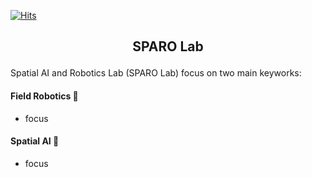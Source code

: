 [![Hits](https://hits.seeyoufarm.com/api/count/incr/badge.svg?url=https%3A%2F%2Fgithub.com%2Fsparolab&count_bg=%2379C83D&title_bg=%23555555&icon=&icon_color=%23E7E7E7&title=hits&edge_flat=false)](https://hits.seeyoufarm.com)

<h2 align="center"> <p> SPARO Lab </p></h2>

Spatial AI and Robotics Lab (SPARO Lab) focus on two main keyworks:

#### Field Robotics 🤖
- focus

#### Spatial AI 🧠
- focus
